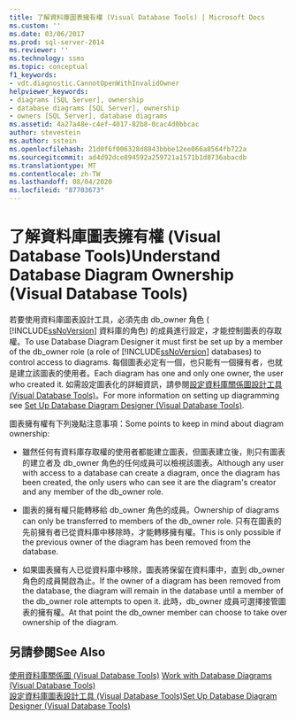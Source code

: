 ```yaml
---
title: 了解資料庫圖表擁有權 (Visual Database Tools) | Microsoft Docs
ms.custom: ''
ms.date: 03/06/2017
ms.prod: sql-server-2014
ms.reviewer: ''
ms.technology: ssms
ms.topic: conceptual
f1_keywords:
- vdt.diagnostic.CannotOpenWithInvalidOwner
helpviewer_keywords:
- diagrams [SQL Server], ownership
- database diagrams [SQL Server], ownership
- owners [SQL Server], database diagrams
ms.assetid: 4a27a48e-c4ef-4017-82b8-0cac4d0bbcac
author: stevestein
ms.author: sstein
ms.openlocfilehash: 21d0f6f006328d8843bbbe12ee066a8564fb722a
ms.sourcegitcommit: ad4d92dce894592a259721a1571b1d8736abacdb
ms.translationtype: MT
ms.contentlocale: zh-TW
ms.lasthandoff: 08/04/2020
ms.locfileid: "87703673"
---
```

# <a name="understand-database-diagram-ownership-visual-database-tools"></a><span data-ttu-id="d0eb5-102">了解資料庫圖表擁有權 (Visual Database Tools)</span><span class="sxs-lookup"><span data-stu-id="d0eb5-102">Understand Database Diagram Ownership (Visual Database Tools)</span></span>
  <span data-ttu-id="d0eb5-103">若要使用資料庫圖表設計工具，必須先由 db_owner 角色 ( [!INCLUDE[ssNoVersion](../../includes/ssnoversion-md.md)] 資料庫的角色) 的成員進行設定，才能控制圖表的存取權。</span><span class="sxs-lookup"><span data-stu-id="d0eb5-103">To use Database Diagram Designer it must first be set up by a member of the db_owner role (a role of [!INCLUDE[ssNoVersion](../../includes/ssnoversion-md.md)] databases) to control access to diagrams.</span></span> <span data-ttu-id="d0eb5-104">每個圖表必定有一個，也只能有一個擁有者，也就是建立該圖表的使用者。</span><span class="sxs-lookup"><span data-stu-id="d0eb5-104">Each diagram has one and only one owner, the user who created it.</span></span> <span data-ttu-id="d0eb5-105">如需設定圖表化的詳細資訊，請參閱[設定資料庫關係圖設計工具 &#40;Visual Database Tools&#41;](visual-database-tools.md)。</span><span class="sxs-lookup"><span data-stu-id="d0eb5-105">For more information on setting up diagramming see [Set Up Database Diagram Designer &#40;Visual Database Tools&#41;](visual-database-tools.md).</span></span>  
  
 <span data-ttu-id="d0eb5-106">圖表擁有權有下列幾點注意事項：</span><span class="sxs-lookup"><span data-stu-id="d0eb5-106">Some points to keep in mind about diagram ownership:</span></span>  
  
-   <span data-ttu-id="d0eb5-107">雖然任何有資料庫存取權的使用者都能建立圖表，但圖表建立後，則只有圖表的建立者及 db_owner 角色的任何成員可以檢視該圖表。</span><span class="sxs-lookup"><span data-stu-id="d0eb5-107">Although any user with access to a database can create a diagram, once the diagram has been created, the only users who can see it are the diagram's creator and any member of the db_owner role.</span></span>  
  
-   <span data-ttu-id="d0eb5-108">圖表的擁有權只能轉移給 db_owner 角色的成員。</span><span class="sxs-lookup"><span data-stu-id="d0eb5-108">Ownership of diagrams can only be transferred to members of the db_owner role.</span></span> <span data-ttu-id="d0eb5-109">只有在圖表的先前擁有者已從資料庫中移除時，才能轉移擁有權。</span><span class="sxs-lookup"><span data-stu-id="d0eb5-109">This is only possible if the previous owner of the diagram has been removed from the database.</span></span>  
  
-   <span data-ttu-id="d0eb5-110">如果圖表擁有人已從資料庫中移除，圖表將保留在資料庫中，直到 db_owner 角色的成員開啟為止。</span><span class="sxs-lookup"><span data-stu-id="d0eb5-110">If the owner of a diagram has been removed from the database, the diagram will remain in the database until a member of the db_owner role attempts to open it.</span></span> <span data-ttu-id="d0eb5-111">此時，db_owner 成員可選擇接管圖表的擁有權。</span><span class="sxs-lookup"><span data-stu-id="d0eb5-111">At that point the db_owner member can choose to take over ownership of the diagram.</span></span>  
  
## <a name="see-also"></a><span data-ttu-id="d0eb5-112">另請參閱</span><span class="sxs-lookup"><span data-stu-id="d0eb5-112">See Also</span></span>  
 <span data-ttu-id="d0eb5-113">[使用資料庫關係圖 &#40;Visual Database Tools&#41;](work-with-database-diagrams-visual-database-tools.md) </span><span class="sxs-lookup"><span data-stu-id="d0eb5-113">[Work with Database Diagrams &#40;Visual Database Tools&#41;](work-with-database-diagrams-visual-database-tools.md) </span></span>  
 [<span data-ttu-id="d0eb5-114">設定資料庫圖表設計工具 &#40;Visual Database Tools&#41;</span><span class="sxs-lookup"><span data-stu-id="d0eb5-114">Set Up Database Diagram Designer &#40;Visual Database Tools&#41;</span></span>](visual-database-tools.md)  
  
  
